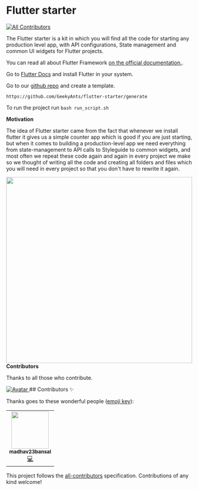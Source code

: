 # Flutter starter
<!-- ALL-CONTRIBUTORS-BADGE:START - Do not remove or modify this section -->
[![All Contributors](https://img.shields.io/badge/all_contributors-1-orange.svg?style=flat-square)](#contributors-)
<!-- ALL-CONTRIBUTORS-BADGE:END -->


The Flutter starter is a kit in which you will find all the code for starting any production level app, with API configurations, State management and common UI widgets for Flutter projects.

You can read all about Flutter Framework [on the official documentation.](https://flutter.dev/).

Go to [Flutter Docs](https://flutter.dev/docs/get-started/install) and install Flutter in your system. 

Go to our [github repo](https://github.com/GeekyAnts/flutter-starter) and create a template.

```
https://github.com/GeekyAnts/flutter-starter/generate
```

To run the project run
`bash run_script.sh`

**Motivation**

The idea of Flutter starter came from the fact that whenever we install flutter it gives us a simple counter app which is good if you are just starting, but when it comes to building a production-level app we need everything from state-management to API calls to Styleguide to common widgets, and most often we repeat these code again and again in every project we make so we thought of writing all the code and creating all folders and files which you will need in every project so that you don't have to rewrite it again.

<img style="float: left;" src="/flutter_starter_kit.gif"  height="500"/>

**Contributors**

Thanks to all those who contribute.

<a href="https://github.com/raj2611">
  <img src="https://avatars0.githubusercontent.com/u/23263053?s=40&v=4" alt="Avatar">
</a>
## Contributors ✨

Thanks goes to these wonderful people ([emoji key](https://allcontributors.org/docs/en/emoji-key)):

<!-- ALL-CONTRIBUTORS-LIST:START - Do not remove or modify this section -->
<!-- prettier-ignore-start -->
<!-- markdownlint-disable -->
<table>
  <tr>
    <td align="center"><a href="https://github.com/madhav23bansal"><img src="https://avatars0.githubusercontent.com/u/52946553?v=4" width="100px;" alt=""/><br /><sub><b>madhav23bansal</b></sub></a><br /><a href="https://github.com/GeekyAnts/flutter-starter/commits?author=madhav23bansal" title="Code">💻</a></td>
  </tr>
</table>

<!-- markdownlint-enable -->
<!-- prettier-ignore-end -->
<!-- ALL-CONTRIBUTORS-LIST:END -->

This project follows the [all-contributors](https://github.com/all-contributors/all-contributors) specification. Contributions of any kind welcome!